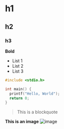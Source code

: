 # h1
## h2
### h3
**Bold**

- List 1
- List 2
- List 3

```c
#include <stdio.h>

int main() {
  printf("Hello, World");
  return 0;
}
```

>This is a blockquote

**This is an image**
![image](https://github.com/user-attachments/assets/a74aa6c4-fa16-4a45-9574-0dd06ad2d3f4)

